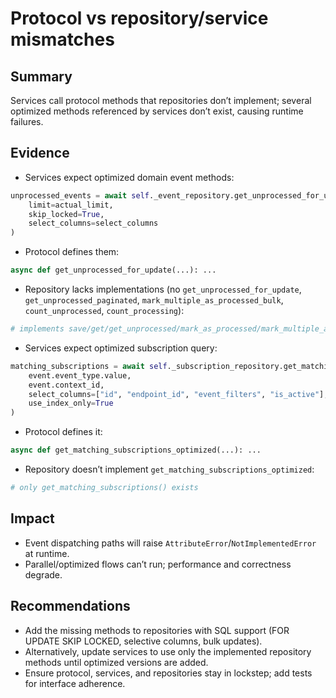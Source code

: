 # Protocol vs repository/service mismatches

## Summary
Services call protocol methods that repositories don’t implement; several optimized methods referenced by services don’t exist, causing runtime failures.

## Evidence
- Services expect optimized domain event methods:
```200:211:neo-commons/src/neo_commons/features/events/services/event_dispatcher_service.py
unprocessed_events = await self._event_repository.get_unprocessed_for_update(
    limit=actual_limit,
    skip_locked=True,
    select_columns=select_columns
)
```
- Protocol defines them:
```56:73:neo-commons/src/neo_commons/features/events/entities/protocols.py
async def get_unprocessed_for_update(...): ...
```
- Repository lacks implementations (no `get_unprocessed_for_update`, `get_unprocessed_paginated`, `mark_multiple_as_processed_bulk`, `count_unprocessed`, `count_processing`):
```37:259:neo-commons/src/neo_commons/features/events/repositories/domain_event_repository.py
# implements save/get/get_unprocessed/mark_as_processed/mark_multiple_as_processed/... but not the optimized variants
```
- Services expect optimized subscription query:
```988:997:neo-commons/src/neo_commons/features/events/services/event_dispatcher_service.py
matching_subscriptions = await self._subscription_repository.get_matching_subscriptions_optimized(
    event.event_type.value,
    event.context_id,
    select_columns=["id", "endpoint_id", "event_filters", "is_active"],
    use_index_only=True
)
```
- Protocol defines it:
```285:303:neo-commons/src/neo_commons/features/events/entities/protocols.py
async def get_matching_subscriptions_optimized(...): ...
```
- Repository doesn’t implement `get_matching_subscriptions_optimized`:
```37:246:neo-commons/src/neo_commons/features/events/repositories/webhook_subscription_repository.py
# only get_matching_subscriptions() exists
```

## Impact
- Event dispatching paths will raise `AttributeError`/`NotImplementedError` at runtime.
- Parallel/optimized flows can’t run; performance and correctness degrade.

## Recommendations
- Add the missing methods to repositories with SQL support (FOR UPDATE SKIP LOCKED, selective columns, bulk updates).
- Alternatively, update services to use only the implemented repository methods until optimized versions are added.
- Ensure protocol, services, and repositories stay in lockstep; add tests for interface adherence.

